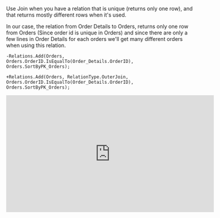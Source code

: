 ﻿Use Join when you have a relation that is unique (returns only one row), and that returns mostly different rows when it's used.

In our case, the relation from Order Details to Orders, returns only one row from Orders (Since order id is unique in Orders) and since there are only a few lines in Order Details for each orders we'll get many different orders when using this relation.



```csdiff
-Relations.Add(Orders, Orders.OrderID.IsEqualTo(Order_Details.OrderID), Orders.SortByPK_Orders);

+Relations.Add(Orders, RelationType.OuterJoin, Orders.OrderID.IsEqualTo(Order_Details.OrderID), Orders.SortByPK_Orders);
```

<iframe width="560" height="315" src="https://www.youtube.com/embed/RT9KreyNRYg?list=PL1DEQjXG2xnJNtUHwUvmwYKay85F3WYMg" frameborder="0" allowfullscreen></iframe>